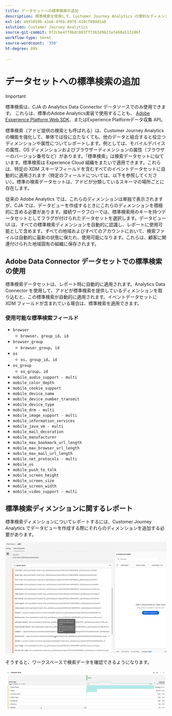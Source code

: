 ```yaml
---
title: データセットへの標準検索の追加
description: 標準検索を使用して、Customer Journey Analytics の便利なディメンションでのレポートを拡張します。
exl-id: ab91659b-a1e6-4f6b-8976-410cf894d1a0
solution: Customer Journey Analytics
source-git-commit: 0f2cbe4ff8bdc083fff363d9623afe68a5132d6f
workflow-type: tm+mt
source-wordcount: '359'
ht-degree: 89%

---
```


# データセットへの標準検索の追加

>[!IMPORTANT]
>標準検索は、CJA の Analytics Data Connector データソースでのみ使用できます。 これらは、標準のAdobe Analytics実装で使用することも、 [Adobe Experience Platform Web SDK](https://experienceleague.adobe.com/docs/experience-platform/edge/home.html?lang=ja)、またはExperience Platformデータ収集 API。

標準検索（アドビ提供の検索とも呼ばれる）は、Customer Journey Analytics の機能を強化して、単体では役に立たなくても、他のデータと結合すると役立つディメンションや属性についてレポートします。例としては、モバイルデバイスの属性、OS ディメンションおよびブラウザーディメンションの属性（ブラウザーのバージョン番号など）があります。「標準検索」は検索データセットに似ています。標準検索は Experience Cloud 組織をまたいで適用できます。これらは、特定の XDM スキーマフィールドを含むすべてのイベントデータセットに自動的に適用されます（特定のフィールドについては、以下を参照してください）。標準の検索データセットは、アドビが分類しているスキーマの場所ごとに存在します。

従来の Adobe Analytics では、これらのディメンションは単独で表示されますが、CJA では、データビューを作成するときにこれらのディメンションを積極的に含める必要があります。接続ワークフローでは、標準検索用のキーを持つデータセットとしてフラグが付けられたデータセットを選択します。データビュー UI は、すべての標準検索ディメンションを自動的に認識し、レポートに使用可能として含めます。すべての地域およびすべてのアカウントにおいて、検索ファイルは自動的に最新の状態に保たれ、使用可能になります。これらは、顧客に関連付けられた地域固有の組織に保存されます。

## Adobe Data Connector データセットでの標準検索の使用

標準検索データセットは、レポート時に自動的に適用されます。Analytics Data Connector を使用して、アドビが標準検索を提供しているディメンションを取り込むと、この標準検索が自動的に適用されます。イベントデータセットに XDM フィールドが含まれている場合は、標準検索を適用できます。

<!--
### Specific IDs that need to be populated

The following IDs need to be populated in the specific XDM mixins for this functionality to work:

* Environment Details Mixin – device/typeID value populated - Must match Device Atlas IDs and will populate device data.
* Adobe Analytics ExperienceEvent Template Mixin or Adobe Analytics ExperienceEvent Full Extension Mixin with analytics/environment/browserIDStr and analytics/environment/operatingSystemIDStr. Both must match the Adobe IDs and  populate browser and OS data, respectively.

You need these mixins with the three IDs populated (device/typeID, environment/browserIDStr, and environment/operatingSystemIDStr). The lookup dimensions will then be pulled automatically by CJA and will be available in the Data View.

The catch here is that they can only populate those IDs today if they have a direct relationship with Device Atlas. They are Device Atlas IDs, and they provide an API to allow a customer to look them up. This is a significant hurdle, and we may just want to take the reference to this capability out of the product documentation until we have a productized way to expose the Device Atlas ID lookup functionality.
-->

### 使用可能な標準検索フィールド

* `browser`
   * `browser`、`group_id`、`id`
* `browser_group`
   * `browser_group`、`id`
* `os`
   * `os`、`group_id`、`id`
* `os_group`
   * `os_group`、`id`
* `mobile_audio_support - multi`
* `mobile_color_depth`
* `mobile_cookie_support`
* `mobile_device_name`
* `mobile_device_number_transmit`
* `mobile_device_type`
* `mobile_drm - multi`
* `mobile_image_support - multi`
* `mobile_information_services`
* `mobile_java_vm - multi`
* `mobile_mail_decoration`
* `mobile_manufacturer`
* `mobile_max_bookmark_url_length`
* `mobile_max_browser_url_length`
* `mobile_max_mail_url_length`
* `mobile_net_protocols - multi`
* `mobile_os`
* `mobile_push_to_talk`
* `mobile_screen_height`
* `mobile_screen_size`
* `mobile_screen_width`
* `mobile_video_support - multi`

## 標準検索ディメンションに関するレポート

標準検索ディメンションについてレポートするには、Customer Journey Analytics でデータビューを作成する際にそれらのディメンションを追加する必要があります。

![](assets/global-lookup.png)

そうすると、ワークスペースで検索データを確認できるようになります。

![](assets/gl-reporting.png)
